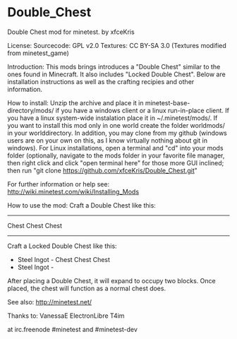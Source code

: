 # Double_Chest
Double Chest mod for minetest.
by xfceKris

License:
Sourcecode: GPL v2.0
Textures: CC BY-SA 3.0 (Textures modified from minetest_game)

Introduction:
This mods brings introduces a "Double Chest" similar to the ones found in Minecraft. It also includes "Locked Double Chest". Below are installation instructions as well as the crafting recipies and other information.

How to install:
Unzip the archive and place it in minetest-base-directory/mods/
if you have a windows client or a linux run-in-place client. If you have
a linux system-wide instalation place it in ~/.minetest/mods/.
If you want to install this mod only in one world create the folder
worldmods/ in your worlddirectory.
In addition, you may clone from my github (windows users are on your own on this, as I know virtually nothing about git in windows).
For Linux installations, open a terminal and "cd" into your mods folder (optionally, navigate to the mods folder in your favorite file manager, then right click and click "open terminal here" for those more GUI inclined; then run
"git clone https://github.com/xfceKris/Double_Chest.git"

For further information or help see:
http://wiki.minetest.com/wiki/Installing_Mods

How to use the mod:
Craft a Double Chest like this:
  -       -       -
Chest   Chest   Chest
  -       -       -

Craft a Locked Double Chest like this:
  -    Steel Ingot      -
Chest     Chest       Chest
  -    Steel Ingot      -

After placing a Double Chest, it will expand to occupy two blocks. Once placed, the chest will function as a normal chest does.

See also:
http://minetest.net/

Thanks to:
VanessaE
ElectronLibre
T4im

at irc.freenode #minetest and #minetest-dev